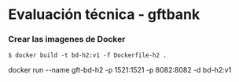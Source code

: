 # Evaluación técnica - gftbank

### Crear las imagenes de Docker

```
$ docker build -t bd-h2:v1 -f Dockerfile-h2 .
```


docker run --name gft-bd-h2 -p 1521:1521 -p 8082:8082 -d bd-h2:v1
